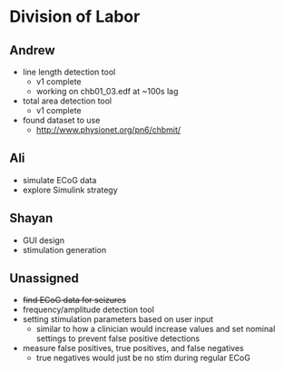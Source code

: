 # Division of Labor

## Andrew
* line length detection tool
  * v1 complete
  * working on chb01_03.edf at ~100s lag
* total area detection tool
  * v1 complete
* found dataset to use
  * http://www.physionet.org/pn6/chbmit/

## Ali
* simulate ECoG data
* explore Simulink strategy

## Shayan
* GUI design
* stimulation generation

## Unassigned
* ~~find ECoG data for seizures~~
* frequency/amplitude detection tool
* setting stimulation parameters based on user input
  * similar to how a clinician would increase values and set nominal settings to prevent false positive detections
* measure false positives, true positives, and false negatives
  * true negatives would just be no stim during regular ECoG
